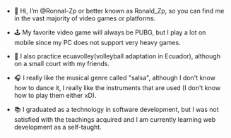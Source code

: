 - 👋 Hi, I’m @Ronnal-Zp or better known as Ronald_Zp, so you can find me in the vast majority of video games or platforms.

- 🕹 My favorite video game will always be PUBG, but I play a lot on mobile since my PC does not support very heavy games.

- 🏐 I also practice ecuavolley(volleyball adaptation in Ecuador), although on a small court with my friends.

- 🎧 I really like the musical genre called "salsa", although I don't know how to dance it, I really like the instruments that are used (I don't know how to play them either xD).

- 📚 I graduated as a technology in software development, but I was not satisfied with the teachings acquired and I am currently learning web development as a self-taught.


<!---
Ronnal-Zp/Ronnal-Zp is a ✨ special ✨ repository because its `README.md` (this file) appears on your GitHub profile.
You can click the Preview link to take a look at your changes.
--->

